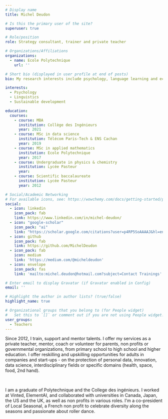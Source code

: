 ```yaml
---
# Display name
title: Michel Deudon

# Is this the primary user of the site?
superuser: true

# Role/position
role: Strategy consultant, trainer and private teacher

# Organizations/Affiliations
organizations:
  - name: Ecole Polytechnique
    url: ''

# Short bio (displayed in user profile at end of posts)
bio: My research interests include psychology, language learning and ecology.

interests:
  - Psychology
  - Linguistics
  - Sustainable development

education:
  courses:
    - course: MBA
      institution: Collège des Ingénieurs
      year: 2021
    - course: MSc in data science
      institution: Télécom Paris-Tech & ENS Cachan
      year: 2019
    - course: MSc in applied mathematics
      institution: Ecole Polytechnique
      year: 2017
    - course: Undergraduate in physics & chemistry
      institution: Lycée Pasteur
      year:
    - course: Scientific baccalaureate
      institution: Lycée Pasteur
      year: 2012

# Social/Academic Networking
# For available icons, see: https://wowchemy.com/docs/getting-started/page-builder/#icons
social:
  - icon: linkedin
    icon_pack: fab
    link: https://www.linkedin.com/in/michel-deudon/
  - icon: "google-scholar"
    icon_pack: "ai"
    link: "https://scholar.google.com/citations?user=p4RP5SoAAAAJ&hl=en"
  - icon: github
    icon_pack: fab
    link: https://github.com/MichelDeudon
  - icon_pack: fab
    icon: medium
    link: 'https://medium.com/@micheldeudon'
  - icon: envelope
    icon_pack: fas
    link: 'mailto:michel.deudon@hotmail.com?subject=Contact Trainings'

# Enter email to display Gravatar (if Gravatar enabled in Config)
email: ''

# Highlight the author in author lists? (true/false)
highlight_name: true

# Organizational groups that you belong to (for People widget)
#   Set this to `[]` or comment out if you are not using People widget.
user_groups:
  - Teachers
---
```


Since 2012, I train, support and mentor talents. I offer my services as a private teacher, mentor, coach or volunteer for parents, non profits or governmental organizations, from primary school to high school and higher education. I offer reskilling and upskilling opportunities for adults in companies and start-ups - on the protection of personal data, innovation, data science, interdisciplinary fields or specific domains (health, space, food, 2nd hand).

<br>

I am a graduate of Polytechnique and the College des ingénieurs. I worked at Vinted, ElementAI, and collaborated with universities in Canada, Japan, the US and the UK, as well as non profits in various roles. I'm a co-president of Local Seasonal, a French non profit to celebrate diversity along the seasons and passionate about roller dance.